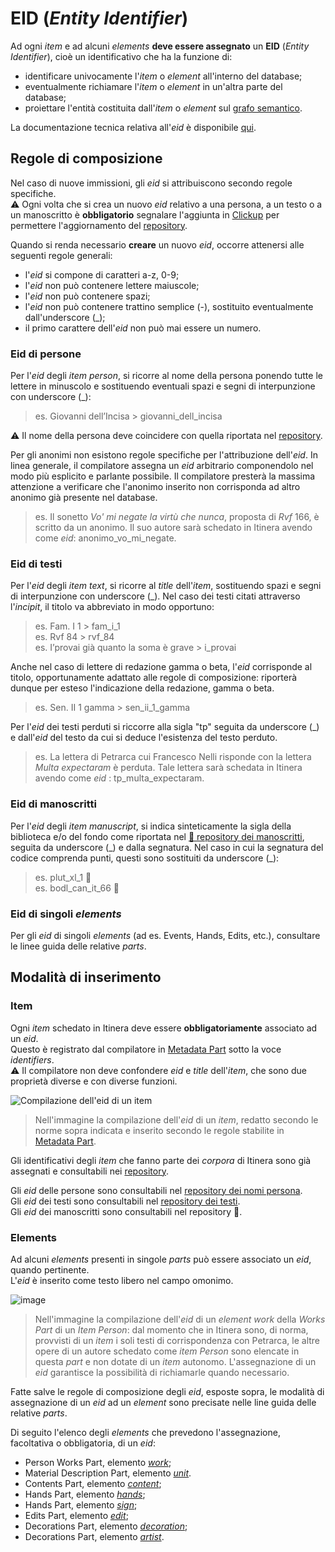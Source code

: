 # EID (_Entity Identifier_)

Ad ogni _item_ e ad alcuni _elements_ **deve essere assegnato** un **EID** (_Entity Identifier_), cioè un identificativo che ha la funzione di:  
* identificare univocamente l'_item_ o _element_ all'interno del database;
* eventualmente richiamare l'_item_ o _element_ in un'altra parte del database;
* proiettare l'entità costituita dall'_item_ o _element_ sul [grafo semantico](semantic_graph.md).

La documentazione tecnica relativa all'_eid_ è disponibile [qui](https://myrmex.github.io/overview/cadmus/dev/concepts/lookup).    

## Regole di composizione
Nel caso di nuove immissioni, gli _eid_ si attribuiscono secondo regole specifiche.  
⚠️ Ogni volta che si crea un nuovo _eid_ relativo a una persona, a un testo o a un manoscritto è **obbligatorio** segnalare l'aggiunta in [Clickup](https://app.clickup.com/) per permettere l'aggiornamento del [repository](repository.md).  

Quando si renda necessario **creare** un nuovo _eid_, occorre attenersi alle seguenti regole generali:  
* l'_eid_ si compone di caratteri a-z, 0-9; 
* l'_eid_ non può contenere lettere maiuscole;  
* l'_eid_ non può contenere spazi;
* l'_eid_ non può contenere trattino semplice (-), sostituito eventualmente dall'underscore (\_); 
* il primo carattere dell'_eid_ non può mai essere un numero.

### Eid di persone
Per l'_eid_ degli _item person_, si ricorre al nome della persona ponendo tutte le lettere in minuscolo e sostituendo eventuali spazi e segni di interpunzione con underscore (\_):  
> es.  Giovanni dell’Incisa > giovanni_dell_incisa  

⚠️ Il nome della persona deve coincidere con quella riportata nel [repository](repository.md).  

Per gli anonimi non esistono regole specifiche per l'attribuzione dell'_eid_. In linea generale, il compilatore assegna un _eid_ arbitrario componendolo nel modo più esplicito e parlante possibile. Il compilatore presterà la massima attenzione a verificare che l'anonimo inserito non corrisponda ad altro anonimo già presente nel database.  

> es. Il sonetto _Vo' mi negate la virtù che nunca_, proposta di _Rvf_ 166, è scritto da un anonimo. Il suo autore sarà schedato in Itinera avendo come _eid_: anonimo_vo_mi_negate.

### Eid di testi
Per l'_eid_ degli _item text_, si ricorre al _title_ dell'_item_, sostituendo spazi e segni di interpunzione con underscore (\_). Nel caso dei testi citati attraverso l'_incipit_, il titolo va abbreviato in modo opportuno:  
>  es. Fam. I 1 > fam_i_1    
>  es. Rvf 84 > rvf_84    
>  es. I’provai già quanto la soma è grave > i_provai   

Anche nel caso di lettere di redazione gamma o beta, l'_eid_ corrisponde al titolo, opportunamente adattato alle regole di composizione: riporterà dunque per esteso l'indicazione della redazione, gamma o beta.  
> es. Sen. II 1 gamma > sen_ii_1_gamma  

Per l'_eid_ dei testi perduti si riccorre alla sigla "tp" seguita da underscore (\_) e dall'_eid_ del testo da cui si deduce l'esistenza del testo perduto.  
> es. La lettera di Petrarca cui Francesco Nelli risponde con la lettera _Multa expectaram_ è perduta. Tale lettera sarà schedata in Itinera avendo come _eid_ : tp_multa_expectaram.

### Eid di manoscritti
Per l'_eid_ degli _item manuscript_, si indica sinteticamente la sigla della biblioteca e/o del fondo come riportata nel [🚧 repository dei manoscritti](repository.md), seguita da underscore (\_) e dalla segnatura. Nel caso in cui la segnatura del codice comprenda punti, questi sono sostituiti da underscore (\_):  
> es. plut_xl_1 🚧  
> es. bodl_can_it_66 🚧

### Eid di singoli _elements_
Per gli _eid_ di singoli _elements_ (ad es. Events, Hands, Edits, etc.), consultare le linee guida delle relative _parts_.  

## Modalità di inserimento

### Item
Ogni _item_ schedato in Itinera deve essere **obbligatoriamente** associato ad un _eid_.  
Questo è registrato dal compilatore in [Metadata Part](Metadata_Part.md) sotto la voce _identifiers_.  
⚠️ Il compilatore non deve confondere _eid_ e _title_ dell'_item_, che sono due proprietà diverse e con diverse funzioni.  

![Compilazione dell'_eid_ di un _item_](https://github.com/petrarchsitinera/linee-guida/assets/123007762/114ab780-539a-4d8b-a806-b4ea7c304e42)  
> Nell'immagine la compilazione dell'_eid_ di un _item_, redatto secondo le norme sopra indicata e inserito secondo le regole stabilite in [Metadata Part](Metadata_Part.md).

Gli identificativi degli _item_ che fanno parte dei _corpora_ di Itinera sono già assegnati e consultabili nei [repository](repository.md).  

Gli _eid_ delle persone sono consultabili nel [repository dei nomi persona](https://shortest.link/m1EA).  
Gli _eid_ dei testi sono consultabili nel [repository dei testi](https://shortest.link/m1EQ).  
Gli _eid_ dei manoscritti sono consultabili nel repository 🚧. 

### Elements
Ad alcuni _elements_ presenti in singole _parts_ può essere associato un _eid_, quando pertinente.  
L'_eid_ è inserito come testo libero nel campo omonimo.  

![image](https://github.com/petrarchsitinera/linee-guida/assets/123007762/f59bf8db-985a-42cc-a205-81fc8d9e1287)
> Nell'immagine la compilazione dell'_eid_ di un _element_ _work_ della _Works Part_ di un _Item Person_: dal momento che in Itinera sono, di norma, provvisti di un _item_ i soli testi di corrispondenza con Petrarca, le altre opere di un autore schedato come _item Person_ sono elencate in questa _part_ e non dotate di un _item_ autonomo. L'assegnazione di un _eid_ garantisce la possibilità di richiamarle quando necessario.

Fatte salve le regole di composizione degli _eid_, esposte sopra, le modalità di assegnazione di un _eid_ ad un _element_ sono precisate nelle line guida delle relative _parts_.  

Di seguito l'elenco degli _elements_ che prevedono l'assegnazione, facoltativa o obbligatoria, di un _eid_:  
* Person Works Part, elemento [_work_](Person_Works_Part.md#eid);
* Material Description Part, elemento [_unit_](Material_Description_Part.md#eid).
* Contents Part, elemento [_content_](Contents_Part.md#eid);
* Hands Part, elemento [_hands_](Hands_Part.md#eid);
* Hands Part, elemento [_sign_](Hands_Part.md#signs);
* Edits Part, elemento [_edit_](Edits_Part.md#eid);
* Decorations Part, elemento [_decoration_](Decorations_Part.md#id);
* Decorations Part, elemento [_artist_](Decorations_Part.md#eid).

